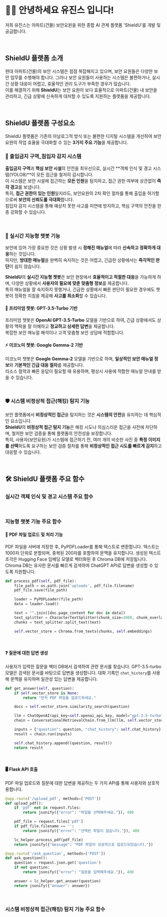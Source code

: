 # 🙋‍♀️ 안녕하세요 유진스 입니다!
저희 유진스는 아파트(건물) 보안요원을 위한 종합 AI 관제 플랫폼 'ShieldU'를 개발 및 공급합니다. 

<br>

## ShieldU 플랫폼 소개
현대 아파트(건물)의 보안 시스템은 점점 복잡해지고 있으며, 보안 요원들은 다양한 보안 업무를 수행해야 합니다. 
그러나 보안 요원들이 사용하는 시스템은 불편하거나, 실시간 상황 대응이 어렵고, 효율적인 관리 도구가 부족한 경우가 많습니다.  
이를 해결하기 위해 **ShieldU**는 보안 요원이 보다 효율적으로 아파트(건물) 내 보안을 관리하고, 긴급 상황에 신속하게 대처할 수 있도록 지원하는 플랫폼을 제공합니다.

<br>

## ShieldU 플랫폼 구성요소
ShieldU 플랫폼은 기존의 아날로그적 방식 또는 불편한 디지털 시스템을 개선하여 보안 요원의 작업 효율을 극대화할 수 있는 **3가지 주요 기능**을 제공합니다. 

### 🚧 출입금지 구역_침입자 감지 시스템
**출입금지 구역**과 **핵심 보안 시설**의 안전을 최우선으로, 실시간 **객체 인식 및 경고 시스템(YOLO8)**이 모든 접근을 철저히 감시합니다.  
이 시스템은 보안 시설에 접근하는 **모든 인원**을 탐지하고, 접근 권한 여부에 상관없이 **즉각 경고**를 보냅니다.  
특히, **접근 권한이 있는 인원**일지라도, 보안요원의 2차 확인 절차를 통해 출입을 허가함으로써 **보안의 신뢰도를 극대화**합니다.  
침입자 감지 시스템을 통해 예상치 못한 사고를 미연에 방지하고, 핵심 구역의 안전을 한층 강화할 수 있습니다.

<br>

### 🤖 실시간 지능형 챗봇 기능
보안에 있어 가장 중요한 것은 상황 발생 시 **정해진 매뉴얼**에 따라 **신속하고 정확하게 대응**하는 것입니다.  
하지만, **방대한 매뉴얼**을 완벽히 숙지하는 것은 어렵고, 긴급한 상황에서는 **즉각적인 판단**이 쉽지 않습니다.

**ShieldU**의 **실시간 지능형 챗봇**은 보안 현장에서 **효율적이고 적절한 대응**을 가능하게 하며, 다양한 상황에서 **사용자의 필요에 맞춘 맞춤형 정보**를 제공합니다.  
특히 매뉴얼을 잘 숙지하지 못했거나, 긴급한 상황에서 빠른 판단이 필요한 경우에도 챗봇이 정확한 지침을 제공해 **사고를 최소화**할 수 있습니다.

#### 💎 프리미엄 챗봇: GPT-3.5-Turbo 기반
프리미엄 챗봇은 **OpenAI GPT-3.5-Turbo** 모델을 기반으로 하여, 긴급 상황에서도 상황의 맥락을 잘 이해하고 **정교하고 상세한 답변**을 제공합니다.  
복잡한 보안 매뉴얼 해석이나 고객 맞춤형 보안 상담에 적합합니다.

#### ⚡ 이코노미 챗봇: Google Gemma-2 기반
이코노미 챗봇은 **Google Gemma-2** 모델을 기반으로 하며, **일상적인 보안 매뉴얼 정보**와 **기본적인 긴급 대응 절차**를 제공합니다.  
리소스 절약과 빠른 응답이 필요할 때 유용하며, 평상시 사용에 적합한 매뉴얼 안내를 받을 수 있습니다.

<br>

### 🛡 시스템 비정상적 접근(해킹) 탐지 기능
보안 플랫폼에서 **비정상적인 접근**을 탐지하는 것은 **시스템의 안전**을 유지하는 데 핵심적인 요소입니다.  
**ShieldU**의 **비정상적 접근 탐지 기능**은 해킹 시도나 의심스러운 접근을 사전에 차단하며, 철저한 보안 검증을 통해 플랫폼의 안전성을 보장합니다.  
특히, 사용자(보안요원)가 시스템에 접근하기 전, 여러 개의 비슷한 사진 중 **특정 이미지를 선택**하도록 요구하는 보안 검증 절차를 통해 **비정상적인 접근 시도를 빠르게 감지**하고 대응할 수 있습니다.

<br>

## 🛠 ShieldU 플랫폼 주요 함수

### 실시간 객체 인식 및 경고 시스템 주요 함수


<br>

### 지능형 챗봇 기능 주요 함수

#### 📄 PDF 파일 업로드 및 처리 기능
PDF 파일을 서버에 저장한 후, PyPDFLoader를 통해 텍스트로 변환합니다. 텍스트는 1000자 단위로 분할되며, 중복된 200자를 포함하여 문맥을 유지합니다. 생성된 텍스트 조각은 Hugging Face 임베딩 모델로 벡터화된 후 Chroma DB에 저장됩니다. Chroma DB는 유사한 문서를 빠르게 검색하여 ChatGPT API로 답변을 생성할 수 있도록 지원합니다.

```python
def process_pdf(self, pdf_file):
    file_path = os.path.join('uploads', pdf_file.filename)
    pdf_file.save(file_path)

    loader = PyPDFLoader(file_path)
    data = loader.load()

    text = "".join([doc.page_content for doc in data])
    text_splitter = CharacterTextSplitter(chunk_size=1000, chunk_overlap=200)
    chunks = text_splitter.split_text(text)

    self.vector_store = Chroma.from_texts(chunks, self.embeddings)
```
<br>

#### ❓ 질문에 대한 답변 생성
사용자가 입력한 질문을 벡터 DB에서 검색하여 관련 문서를 찾습니다. GPT-3.5-turbo 모델은 검색된 문서를 바탕으로 답변을 생성합니다. 대화 기록인 `chat_history`를 사용해 문맥을 유지하며 일관성 있는 답변을 제공합니다.

```python
def get_answer(self, question):
    if self.vector_store is None:
        return "먼저 PDF 파일을 업로드하세요."

    docs = self.vector_store.similarity_search(question)

    llm = ChatOpenAI(api_key=self.openai_api_key, model="gpt-3.5-turbo", temperature=0.1)
    chain = ConversationalRetrievalChain.from_llm(llm, self.vector_store.as_retriever())

    inputs = {"question": question, "chat_history": self.chat_history}
    result = chain.run(inputs)

    self.chat_history.append((question, result))
    return result
```
<br>

#### 🖥 Flask API 호출
PDF 파일 업로드와 질문에 대한 답변을 제공하는 두 가지 API를 통해 사용자와 상호작용합니다.

```python
@app.route('/upload_pdf', methods=['POST'])
def upload_pdf():
    if 'pdf' not in request.files:
        return jsonify({"error": "파일을 선택해주세요."}), 400

    pdf_file = request.files['pdf']
    if pdf_file.filename == '':
        return jsonify({"error": "선택된 파일이 없습니다."}), 400

    lc_helper.process_pdf(pdf_file)
    return jsonify({"message": "PDF 파일이 성공적으로 업로드되었습니다."})

@app.route('/ask_question', methods=['POST'])
def ask_question():
    question = request.json.get('question')
    if not question:
        return jsonify({"error": "질문을 입력해주세요."}), 400

    answer = lc_helper.get_answer(question)
    return jsonify({"answer": answer})
```
<br>

### 시스템 비정상적 접근(해킹) 탐지 기능 주요 함수



